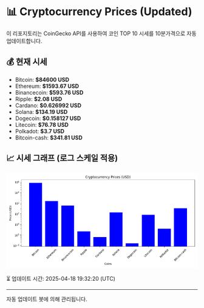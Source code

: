 
# 📊 Cryptocurrency Prices (Updated)

이 리포지토리는 CoinGecko API를 사용하여 코인 TOP 10 시세를 10분가격으로 자동 업데이트합니다.

## 💰 현재 시세
- Bitcoin: **$84600 USD**
- Ethereum: **$1593.67 USD**
- Binancecoin: **$593.76 USD**
- Ripple: **$2.08 USD**
- Cardano: **$0.626992 USD**
- Solana: **$134.19 USD**
- Dogecoin: **$0.158127 USD**
- Litecoin: **$76.78 USD**
- Polkadot: **$3.7 USD**
- Bitcoin-cash: **$341.81 USD**

## 📈 시세 그래프 (로그 스케일 적용)
![Crypto Prices](crypto_prices.png)

⏳ 업데이트 시간: 2025-04-18 19:32:20 (UTC)

---
자동 업데이트 봇에 의해 관리됩니다.
